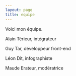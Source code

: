```yaml
---
layout: page
title: equipe
---
```


  <main>
  Voici mon équipe.
  <p>Alain Térieur, intégrateur</p>
  <p>Guy Tar, développeur front-end</p>
  <p>Léon Dit, infographiste</p>
  <p>Maude Erateur, modératrice</p>
  </main>
